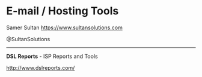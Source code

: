 # E-mail / Hosting Tools

Samer Sultan
https://www.sultansolutions.com

@SultanSolutions

---

**DSL Reports** - ISP Reports and Tools

http://www.dslreports.com/

&nbsp;
&nbsp;
